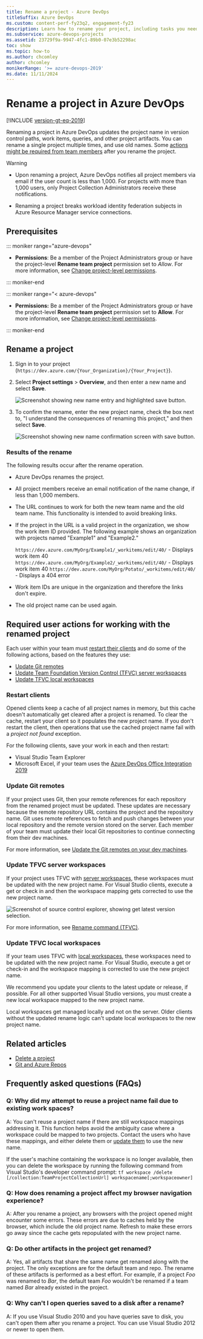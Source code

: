 ```yaml
---
title: Rename a project - Azure DevOps
titleSuffix: Azure DevOps
ms.custom: content-perf-fy23q2, engagement-fy23
description: Learn how to rename your project, including tasks you need to complete to work with the renamed project.
ms.subservice: azure-devops-projects
ms.assetid: 23729f9a-9947-4fc1-89b0-07e3b52298ac
toc: show
ms.topic: how-to
ms.author: chcomley
author: chcomley
monikerRange: '>= azure-devops-2019'
ms.date: 11/11/2024
---
```


# Rename a project in Azure DevOps

[!INCLUDE [version-gt-eq-2019](../../includes/version-gt-eq-2019.md)] 

Renaming a project in Azure DevOps updates the project name in version control paths, work items, queries, and other project artifacts. You can rename a single project multiple times, and use old names. Some [actions might be required from team members](#required-user-actions-for-working-with-the-renamed-project) after you rename the project.

> [!WARNING]
>- Upon renaming a project, Azure DevOps notifies all project members via email if the user count is less than 1,000. For projects with more than 1,000 users, only Project Collection Administrators receive these notifications.
>
>- Renaming a project breaks workload identity federation subjects in Azure Resource Manager service connections. 

## Prerequisites

::: moniker range="azure-devops" 

- **Permissions**: Be a member of the Project Administrators group or have the project-level **Rename team project** permission set to *Allow*. For more information, see [Change project-level permissions](../security/change-project-level-permissions.md).

::: moniker-end

::: moniker range="< azure-devops"  

- **Permissions:** Be a member of the Project Administrators group or have the project-level **Rename team project** permission set to **Allow**. For more information, see [Change project-level permissions](../security/change-project-level-permissions.md).

::: moniker-end  

## Rename a project

1. Sign in to your project (```https://dev.azure.com/{Your_Organization}/{Your_Project}```).

2. Select **Project settings** > **Overview**, and then enter a new name and select **Save**. 

   ![Screenshot showing new name entry and highlighted save button.](media/rename-project/rename-project-azure-devops.png)

3. To confirm the rename, enter the new project name, check the box next to, "I understand the consequences of renaming this project," and then select **Save**.

   ![Screenshot showing new name confirmation screen with save button.](media/rename-project/rename-project-confirm.png)

### Results of the rename

The following results occur after the rename operation.

* Azure DevOps renames the project.
* All project members receive an email notification of the name change, if less than 1,000 members.
* The URL continues to work for both the new team name and the old team name. This functionality is intended to avoid breaking links.
* If the project in the URL is a valid project in the organization, we show the work item ID provided. The following example shows an organization with projects named "Example1" and "Example2."
   
   `https://dev.azure.com/MyOrg/Example1/_workitems/edit/40/` - Displays work item 40
   `https://dev.azure.com/MyOrg/Example2/_workitems/edit/40/` - Displays work item 40
   `https://dev.azure.com/MyOrg/Potato/_workitems/edit/40/` - Displays a 404 error

* Work item IDs are unique in the organization and therefore the links don't expire.
* The old project name can be used again.

<a id="more-work"></a>

## Required user actions for working with the renamed project

Each user within your team must [restart their clients](#restart-clients) and do some of the following actions, based on the features they use:
- [Update Git remotes](#update-git-remotes)
- [Update Team Foundation Version Control (TFVC) server workspaces](#update-tfvc-server-workspaces)
- [Update TFVC local workspaces](#update-tfvc-local-workspaces)

<a id="restarting-clients"></a>

### Restart clients

Opened clients keep a cache of all project names in memory, but this cache doesn't automatically get cleared after a project is renamed. To clear the cache, restart your client so it populates the new project name. If you don't restart the client, then operations that use the cached project name fail with a *project not found* exception.

For the following clients, save your work in each and then restart:

- Visual Studio Team Explorer
- Microsoft Excel, if your team uses the [Azure DevOps Office Integration 2019](https://visualstudio.microsoft.com/downloads/#other-family) 

<a id="git"></a>

### Update Git remotes

If your project uses Git, then your remote references for each repository from the renamed project must be updated. These updates are necessary because the remote repository URL contains the project and the repository name. Git uses remote references to fetch and push changes between your local repository and the remote version stored on the server. Each member of your team must update their local Git repositories to continue connecting from their dev machines. 

For more information, see [Update the Git remotes on your dev machines](../../repos/git/repo-rename.md#update-the-git-remotes-on-your-dev-machines).

<a id="tfvc-server"></a>

### Update TFVC server workspaces

If your project uses TFVC with [server workspaces](../../repos/tfvc/decide-between-using-local-server-workspace.md), these workspaces must be updated with the new project name.
For Visual Studio clients, execute a get or check in and then the workspace mapping gets corrected to use the new project name.

![Screenshot of source control explorer, showing get latest version selection.](media/rename-project/tfvc-get.png)

For more information, see [Rename command (TFVC)](../../repos/tfvc/rename-command-team-foundation-version-control.md).

<a id="tfvc-local"></a>

### Update TFVC local workspaces

If your team uses TFVC with [local workspaces](../../repos/tfvc/decide-between-using-local-server-workspace.md), these workspaces need to be updated with the new project name.
For Visual Studio, execute a get or check-in and the workspace mapping is corrected to use the new project name. 
 
We recommend you update your clients to the latest update or release, if possible. For all other supported Visual Studio versions, you must create a new local workspace mapped to the new project name.  

Local workspaces get managed locally and not on the server. Older clients without the updated rename logic can't update local workspaces to the new project name. 

## Related articles

- [Delete a project](delete-project.md)
- [Git and Azure Repos](../../repos/git/index.yml)

## Frequently asked questions (FAQs)

### Q: Why did my attempt to reuse a project name fail due to existing work spaces?
A: You can't reuse a project name if there are still workspace mappings addressing it. This function helps avoid the ambiguity case where a workspace could be mapped to two projects. Contact the users who have these mappings, and either delete them or [update them](rename-project.md#tfvc-server) to use the new name.

If the user's machine containing the workspace is no longer available, then you can delete the workspace by running the following command from Visual Studio's developer command prompt:
```tf workspace /delete [/collection:TeamProjectCollectionUrl] workspacename[;workspaceowner]```

### Q: How does renaming a project affect my browser navigation experience?

A: After you rename a project, any browsers with the project opened might encounter some errors. These errors are due to caches held by the browser, which include the old project name. 
Refresh to make these errors go away since the cache gets repopulated with the new project name.
          
### Q: Do other artifacts in the project get renamed?

A: Yes, all artifacts that share the same name get renamed along with the project. The only exceptions are for the default team and repo. The rename of these artifacts is performed as a best effort. 
For example, if a project *Foo* was renamed to *Bar*, the default team *Foo* wouldn't be renamed if a team named *Bar* already existed in the project.
          
### Q: Why can't I open queries saved to a disk after a rename?

A: If you use Visual Studio 2010 and you have queries save to disk, you can't open them after you rename a project. You can use Visual Studio 2012 or newer to open them.

